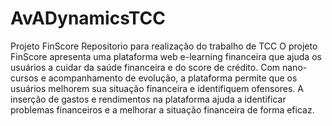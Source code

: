 # AvADynamicsTCC
Projeto FinScore
Repositorio para realização do trabalho de TCC
O projeto FinScore apresenta uma plataforma web e-learning financeira que ajuda os usuários a cuidar da saúde financeira e do score de crédito. 
Com nano-cursos e acompanhamento de evolução, a plataforma permite que os usuários melhorem sua situação financeira e identifiquem ofensores. 
A inserção de gastos e rendimentos na plataforma ajuda a identificar problemas financeiros e a melhorar a situação financeira de forma eficaz.

